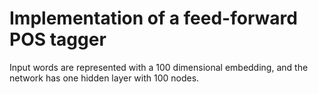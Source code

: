 # Implementation of a feed-forward POS tagger

Input words are represented with a 100 dimensional embedding, and the network has one hidden layer with 100 nodes.
